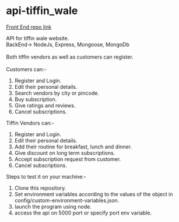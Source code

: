 # api-tiffin_wale

<a href="https://github.com/RandomGuy1793/tiffin_wale">Front End repo link</a>

API for tiffin wale website.\
BackEnd-> NodeJs, Express, Mongoose, MongoDb\
\
Both tiffin vendors as well as customers can register.\
\
Customers can:-

1. Register and Login.
2. Edit their personal details.
3. Search vendors by city or pincode.
4. Buy subscription.
5. Give ratings and reviews.
6. Cancel subscriptions.

Tiffin Vendors can:-

1. Register and Login.
2. Edit their personal details.
3. Add their routine for breakfast, lunch and dinner.
4. Give discount on long term subscriptions.
5. Accept subscription request from customer.
6. Cancel subscriptions.

Steps to test it on your machine:-

1. Clone this repository.
2. Set environment variables according to the values of the object in config/custom-environment-variables.json.
3. launch the program using node.
4. access the api on 5000 port or specify port env variable.
